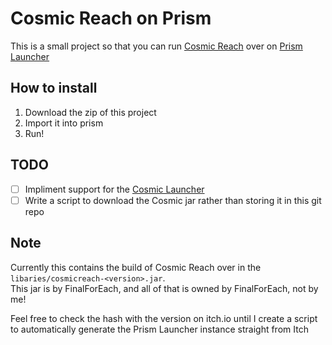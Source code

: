 # Cosmic Reach on Prism

This is a small project so that you can run [Cosmic Reach](https://finalforeach.itch.io/cosmic-reach) over on [Prism Launcher](https://prismlauncher.org/)


## How to install

1. Download the zip of this project
2. Import it into prism
3. Run!

## TODO

- [ ] Impliment support for the [Cosmic Launcher](https://github.com/Y2Kwastaken/CosmicLoader)
- [ ] Write a script to download the Cosmic jar rather than storing it in this git repo

## Note

Currently this contains the build of Cosmic Reach over in the `libaries/cosmicreach-<version>.jar`.\
This jar is by FinalForEach, and all of that is owned by FinalForEach, not by me!

Feel free to check the hash with the version on itch.io until I create a script to automatically generate the Prism Launcher instance straight from Itch
